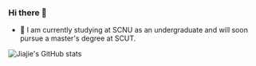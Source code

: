 ### Hi there 👋

<!--
**jiajieZeng/jiajieZeng** is a ✨ _special_ ✨ repository because its `README.md` (this file) appears on your GitHub profile.

Here are some ideas to get you started:

- 👯 I’m looking to collaborate on ...
- 🤔 I’m looking for help with ...
- 💬 Ask me about ...
- 📫 How to reach me: ...
- 😄 Pronouns: ...
- ⚡ Fun fact: ...
-->
- 🔭 I am currently studying at SCNU as an undergraduate and will soon pursue a master's degree at SCUT.
<!-- - 🌱 I’m currently learning ML and LLM. -->
<!-- - 🤔 My research interests include: ML, RL, LLM, Distributed Systems and Cloud Native. -->
<!-- - 😄 My conference paper on distributed systems is about to be published(Accepted). -->
![Jiajie's GitHub stats](https://github-readme-stats.vercel.app/api?username=jiajieZeng)
